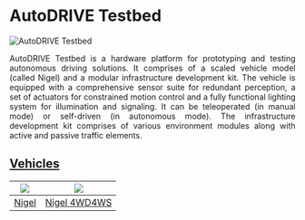 # AutoDRIVE Testbed

![AutoDRIVE Testbed](https://github.com/Tinker-Twins/AutoDRIVE/blob/AutoDRIVE/Images/AutoDRIVE-Testbed.png)

<p align="justify">
AutoDRIVE Testbed is a hardware platform for prototyping and testing autonomous driving solutions. It comprises of a scaled vehicle model (called Nigel) and a modular infrastructure development kit. The vehicle is equipped with a comprehensive sensor suite for redundant perception, a set of actuators for constrained motion control and a fully functional lighting system for illumination and signaling. It can be teleoperated (in manual mode) or self-driven (in autonomous mode). The infrastructure development kit comprises of various environment modules along with active and passive traffic elements.
</p>

## [Vehicles](https://github.com/Tinker-Twins/AutoDRIVE/tree/AutoDRIVE-Testbed/Vehicle)

| ![](https://github.com/Tinker-Twins/AutoDRIVE/blob/AutoDRIVE/Images/Nigel-Components.png) | ![](https://github.com/Tinker-Twins/AutoDRIVE/blob/AutoDRIVE/Images/Nigel-4WD4WS-Components.png) |
|:-----------------------------------------------------------------------------------------:|:------------------------------------------------------------------------------------------------:|
|[Nigel](https://github.com/Tinker-Twins/AutoDRIVE/tree/AutoDRIVE-Testbed/Vehicle/Nigel)|[Nigel 4WD4WS](https://github.com/Tinker-Twins/AutoDRIVE/tree/AutoDRIVE-Testbed/Vehicle/Nigel%204WD4WS)|
